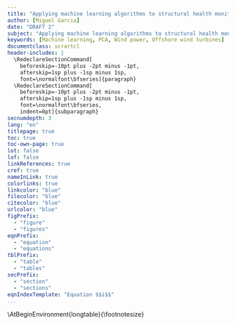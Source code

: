 ```yaml
---
title: "Applying machine learning algorithms to structural health monitoring of jacket-supported offshore wind turbines"
author: [Miguel Garcia]
date: "DRAFT 2"
subject: "Applying machine learning algorithms to structural health monitoring of jacket-supported offshore wind turbines"
keywords: [Machine learning, PCA, Wind power, Offshore wind turbines]
documentclass: scrartcl
header-includes: |
  \RedeclareSectionCommand[
    beforeskip=-10pt plus -2pt minus -1pt,
    afterskip=1sp plus -1sp minus 1sp,
    font=\normalfont\bfseries]{paragraph}
  \RedeclareSectionCommand[
    beforeskip=-10pt plus -2pt minus -1pt,
    afterskip=1sp plus -1sp minus 1sp,
    font=\normalfont\bfseries,
    indent=0pt]{subparagraph}
secnumdepth: 3
lang: "en"
titlepage: true
toc: true
toc-own-page: true
lot: false
lof: false
linkReferences: true
cref: true
nameInLink: true
colorlinks: true
linkcolor: "blue"
filecolor: "blue"
citecolor: "blue"
urlcolor: "blue"
figPrefix:
  - "figure"
  - "figures"
eqnPrefix:
  - "equation"
  - "equations"
tblPrefix:
  - "table"
  - "tables"
secPrefix:
  - "section"
  - "sections"
eqnIndexTemplate: "Equation $$i$$"
...
```

\AtBeginEnvironment{longtable}{\footnotesize}
